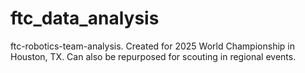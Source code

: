 # ftc_data_analysis
ftc-robotics-team-analysis. Created for 2025 World Championship in Houston, TX. Can also be repurposed for scouting in regional events.
